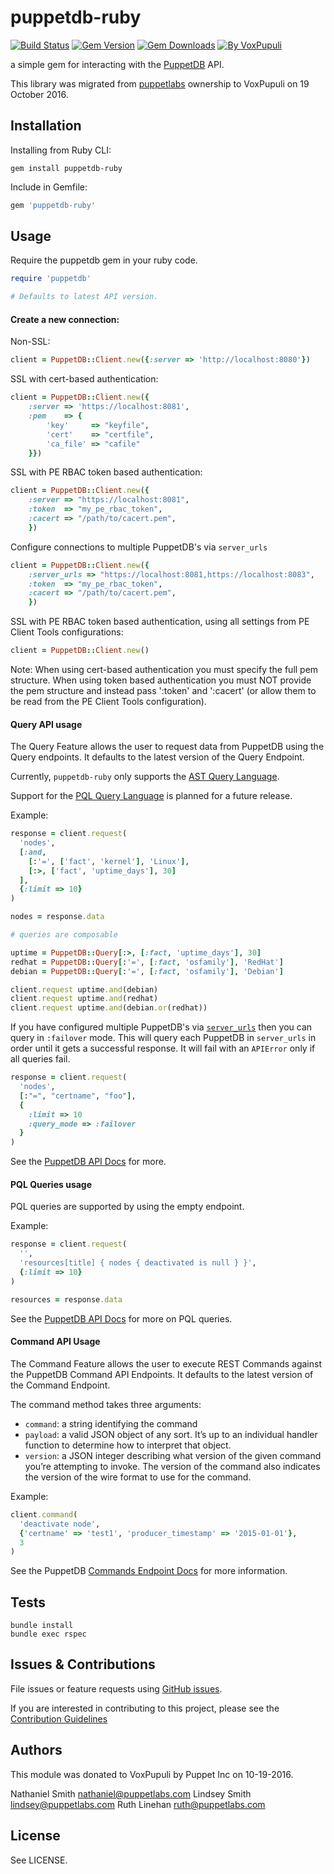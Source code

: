 # puppetdb-ruby

[![Build Status](https://img.shields.io/travis/voxpupuli/puppetdb-ruby.svg)](https://travis-ci.org/voxpupuli/puppetdb-ruby)
[![Gem Version](https://img.shields.io/gem/v/puppetdb-ruby.svg)](https://rubygems.org/gems/puppetdb-ruby)
[![Gem Downloads](https://img.shields.io/gem/dt/puppetdb-ruby.svg)](https://rubygems.org/gems/puppetdb-ruby)
[![By VoxPupuli](https://img.shields.io/badge/voxpupuli-%F0%9F%90%B1-orange.svg)](https://voxpupuli.org/)

a simple gem for interacting with the
[PuppetDB](https://github.com/puppetlabs/puppetdb) API.

This library was migrated from [puppetlabs](https://github.com/puppetlabs)
ownership to VoxPupuli on 19 October 2016.

## Installation

Installing from Ruby CLI:
```
gem install puppetdb-ruby
```

Include in Gemfile:
``` ruby
gem 'puppetdb-ruby'
```

## Usage

Require the puppetdb gem in your ruby code.

```ruby
require 'puppetdb'

# Defaults to latest API version.
```

#### Create a new connection:

Non-SSL:
``` ruby
client = PuppetDB::Client.new({:server => 'http://localhost:8080'})
```

SSL with cert-based authentication:
``` ruby
client = PuppetDB::Client.new({
    :server => 'https://localhost:8081',
    :pem    => {
        'key'     => "keyfile",
        'cert'    => "certfile",
        'ca_file' => "cafile"
    }})
```

SSL with PE RBAC token based authentication:
``` ruby
client = PuppetDB::Client.new({
    :server => "https://localhost:8081",
    :token  => "my_pe_rbac_token",
    :cacert => "/path/to/cacert.pem",
    })
```

Configure connections to multiple PuppetDB's via `server_urls`
``` ruby
client = PuppetDB::Client.new({
    :server_urls => "https://localhost:8081,https://localhost:8083",
    :token  => "my_pe_rbac_token",
    :cacert => "/path/to/cacert.pem",
    })
```

SSL with PE RBAC token based authentication, using all settings from PE Client Tools configurations:
``` ruby
client = PuppetDB::Client.new()
```

Note: When using cert-based authentication you must specify the full pem structure. When using token based authentication
you must NOT provide the pem structure and instead pass ':token' and ':cacert' (or allow them to be read from the
PE Client Tools configuration).

#### Query API usage

The Query Feature allows the user to request data from PuppetDB using the Query endpoints. It defaults to the latest version of the Query Endpoint.

Currently, `puppetdb-ruby` only supports the [AST Query Language](https://docs.puppet.com/puppetdb/5.0/api/query/v4/ast.html).

Support for the [PQL Query Language](https://docs.puppet.com/puppetdb/5.0/api/query/tutorial-pql.html) is planned for a future release.

Example:
``` ruby
response = client.request(
  'nodes',
  [:and,
    [:'=', ['fact', 'kernel'], 'Linux'],
    [:>, ['fact', 'uptime_days'], 30]
  ],
  {:limit => 10}
)

nodes = response.data

# queries are composable

uptime = PuppetDB::Query[:>, [:fact, 'uptime_days'], 30]
redhat = PuppetDB::Query[:'=', [:fact, 'osfamily'], 'RedHat']
debian = PuppetDB::Query[:'=', [:fact, 'osfamily'], 'Debian']

client.request uptime.and(debian)
client.request uptime.and(redhat)
client.request uptime.and(debian.or(redhat))
```

If you have configured multiple PuppetDB's via [`server_urls`](https://puppet.com/docs/puppetdb/latest/pdb_client_tools.html#step-3-install-and-configure-the-puppetdb-cli)
then you can query in `:failover` mode. This will query each PuppetDB in `server_urls`
in order until it gets a successful response. It will fail with an `APIError` only if all queries fail.

``` ruby
response = client.request(
  'nodes',
  [:"=", "certname", "foo"],
  {
    :limit => 10
    :query_mode => :failover
  }
)
```

See the [PuppetDB API Docs](https://docs.puppet.com/puppetdb/5.0/api/index.html) for more.


#### PQL Queries usage

PQL queries are supported by using the empty endpoint.

Example:
``` ruby
response = client.request(
  '',
  'resources[title] { nodes { deactivated is null } }',
  {:limit => 10}
)

resources = response.data
```

See the [PuppetDB API Docs](https://docs.puppet.com/puppetdb/5.0/api/query/v4/pql.html) for more on PQL queries.


#### Command API Usage

The Command Feature allows the user to execute REST Commands against the PuppetDB Command API Endpoints. It defaults to the latest version of the Command Endpoint.

The command method takes three arguments:

* `command`: a string identifying the command
* `payload`: a valid JSON object of any sort. It’s up to an individual handler function to determine how to interpret that object.
* `version`: a JSON integer describing what version of the given command you’re attempting to invoke. The version of the command also indicates the version of the wire format to use for the command.

Example:
``` ruby
client.command(
  'deactivate node',
  {'certname' => 'test1', 'producer_timestamp' => '2015-01-01'},
  3
)
```

See the PuppetDB [Commands Endpoint Docs](https://docs.puppet.com/puppetdb/5.0/api/command/v1/commands.html) for more information.

## Tests

```
bundle install
bundle exec rspec
```

## Issues & Contributions

File issues or feature requests using [GitHub
issues](https://github.com/voxpupuli/puppetdb-ruby/issues).

If you are interested in contributing to this project, please see the
[Contribution Guidelines](CONTRIBUTING.md)

## Authors

This module was donated to VoxPupuli by Puppet Inc on 10-19-2016.

Nathaniel Smith <nathaniel@puppetlabs.com>
Lindsey Smith <lindsey@puppetlabs.com>
Ruth Linehan <ruth@puppetlabs.com>

## License

See LICENSE.
